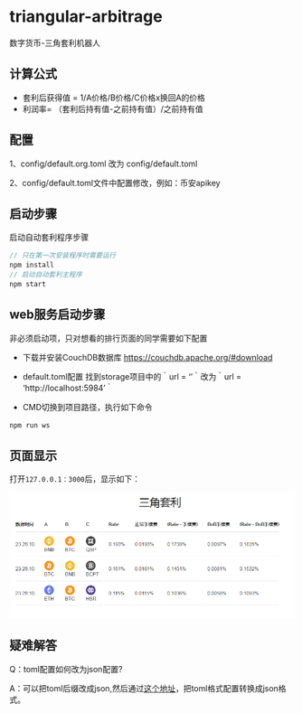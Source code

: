 # triangular-arbitrage
数字货币-三角套利机器人

## 计算公式 
- 套利后获得值 = 1/A价格/B价格/C价格x换回A的价格
- 利润率= （套利后持有值-之前持有值）/之前持有值

## 配置
1、config/default.org.toml 改为 config/default.toml

2、config/default.toml文件中配置修改，例如：币安apikey

## 启动步骤
启动自动套利程序步骤

```js
// 只在第一次安装程序时需要运行
npm install
// 启动自动套利主程序
npm start
```

## web服务启动步骤

非必须启动项，只对想看的排行页面的同学需要如下配置

- 下载并安装CouchDB数据库
https://couchdb.apache.org/#download

- default.toml配置
找到storage项目中的｀url = ‘’｀改为｀url = ‘http://localhost:5984’｀

- CMD切换到项目路径，执行如下命令
```js
npm run ws
```

## 页面显示
打开`127.0.0.1：3000`后，显示如下：
<p align="center"><img src="assets/index.png"></p>

## 疑难解答

Q：toml配置如何改为json配置?

A：可以把toml后缀改成json,然后通过[这个地址](https://toml-to-json.matiaskorhonen.fi/)，把toml格式配置转换成json格式。